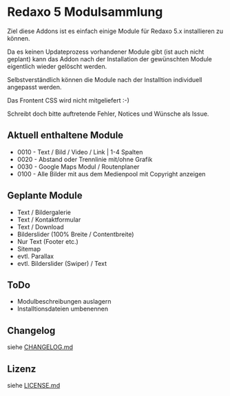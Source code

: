 Redaxo 5 Modulsammlung
=======================

Ziel diese Addons ist es einfach einige Module für Redaxo 5.x installieren zu können.

Da es keinen Updateprozess vorhandener Module gibt (ist auch nicht geplant) kann das Addon nach der Installation der gewünschten Module eigentlich wieder gelöscht werden.

Selbstverständlich können die Module nach der Installtion individuell angepasst werden.

Das Frontent CSS wird nicht mitgeliefert :-)

Schreibt doch bitte auftretende Fehler, Notices und Wünsche als Issue.


Aktuell enthaltene Module
-------------------------

* 0010 - Text / Bild / Video / Link | 1-4 Spalten
* 0020 - Abstand oder Trennlinie mit/ohne Grafik
* 0030 - Google Maps Modul / Routenplaner
* 0100 - Alle Bilder mit aus dem Medienpool mit Copyright anzeigen


Geplante Module
--------------------

* Text / Bildergalerie
* Text / Kontaktformular
* Text / Download
* Bilderslider (100% Breite / Contentbreite)
* Nur Text (Footer etc.)
* Sitemap
* evtl.  Parallax
* evtl.  Bilderslider (Swiper) / Text

ToDo
----
* Modulbeschreibungen auslagern
* Installtionsdateien umbenennen


Changelog
---------

siehe [CHANGELOG.md](CHANGELOG.md)


Lizenz
------

siehe [LICENSE.md](LICENSE.md)
